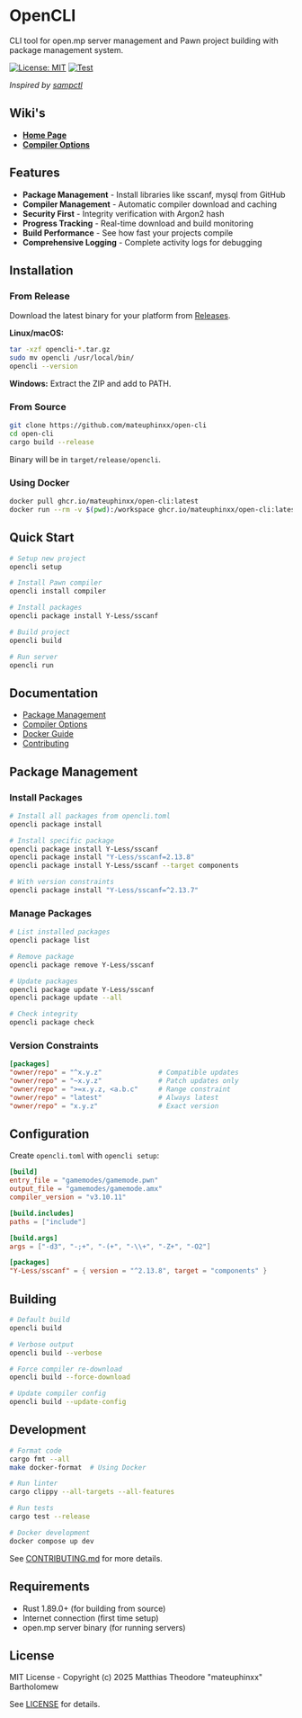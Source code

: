 # OpenCLI

CLI tool for open.mp server management and Pawn project building with package management system.

[![License: MIT](https://img.shields.io/badge/License-MIT-yellow.svg)](https://opensource.org/licenses/MIT)
[![Test](https://github.com/mateuphinxx/open-cli/actions/workflows/test.yml/badge.svg)](https://github.com/mateuphinxx/open-cli/actions/workflows/test.yml)

*Inspired by [sampctl](https://github.com/Southclaws/sampctl)*

## Wiki's
- [**Home Page**](https://github.com/mateuphinxx/open-cli/wiki)
- [**Compiler Options**](https://github.com/mateuphinxx/open-cli/wiki/Compiler-Options)

## Features

- **Package Management** - Install libraries like sscanf, mysql from GitHub
- **Compiler Management** - Automatic compiler download and caching
- **Security First** - Integrity verification with Argon2 hash  
- **Progress Tracking** - Real-time download and build monitoring
- **Build Performance** - See how fast your projects compile
- **Comprehensive Logging** - Complete activity logs for debugging

## Installation

### From Release

Download the latest binary for your platform from [Releases](https://github.com/mateuphinxx/open-cli/releases).

**Linux/macOS:**
```bash
tar -xzf opencli-*.tar.gz
sudo mv opencli /usr/local/bin/
opencli --version
```

**Windows:**
Extract the ZIP and add to PATH.

### From Source

```bash
git clone https://github.com/mateuphinxx/open-cli
cd open-cli
cargo build --release
```

Binary will be in `target/release/opencli`.

### Using Docker

```bash
docker pull ghcr.io/mateuphinxx/open-cli:latest
docker run --rm -v $(pwd):/workspace ghcr.io/mateuphinxx/open-cli:latest --help
```

## Quick Start

```bash
# Setup new project
opencli setup

# Install Pawn compiler
opencli install compiler

# Install packages
opencli package install Y-Less/sscanf

# Build project
opencli build

# Run server
opencli run
```

## Documentation

- [Package Management](https://github.com/mateuphinxx/open-cli/wiki)
- [Compiler Options](https://github.com/mateuphinxx/open-cli/wiki/Compiler-Options)
- [Docker Guide](docs/DOCKER.md)
- [Contributing](docs/CONTRIBUTING.md)

## Package Management

### Install Packages

```bash
# Install all packages from opencli.toml
opencli package install

# Install specific package
opencli package install Y-Less/sscanf
opencli package install "Y-Less/sscanf=2.13.8"
opencli package install Y-Less/sscanf --target components

# With version constraints
opencli package install "Y-Less/sscanf=^2.13.7"
```

### Manage Packages

```bash
# List installed packages
opencli package list

# Remove package
opencli package remove Y-Less/sscanf

# Update packages
opencli package update Y-Less/sscanf
opencli package update --all

# Check integrity
opencli package check
```

### Version Constraints

```toml
[packages]
"owner/repo" = "^x.y.z"              # Compatible updates
"owner/repo" = "~x.y.z"              # Patch updates only
"owner/repo" = ">=x.y.z, <a.b.c"     # Range constraint
"owner/repo" = "latest"              # Always latest
"owner/repo" = "x.y.z"               # Exact version
```

## Configuration

Create `opencli.toml` with `opencli setup`:

```toml
[build]
entry_file = "gamemodes/gamemode.pwn"
output_file = "gamemodes/gamemode.amx"
compiler_version = "v3.10.11"

[build.includes]
paths = ["include"]

[build.args]
args = ["-d3", "-;+", "-(+", "-\\+", "-Z+", "-O2"]

[packages]
"Y-Less/sscanf" = { version = "^2.13.8", target = "components" }
```

## Building

```bash
# Default build
opencli build

# Verbose output
opencli build --verbose

# Force compiler re-download
opencli build --force-download

# Update compiler config
opencli build --update-config
```

## Development

```bash
# Format code
cargo fmt --all
make docker-format  # Using Docker

# Run linter
cargo clippy --all-targets --all-features

# Run tests
cargo test --release

# Docker development
docker compose up dev
```

See [CONTRIBUTING.md](docs/CONTRIBUTING.md) for more details.

## Requirements

- Rust 1.89.0+ (for building from source)
- Internet connection (first time setup)
- open.mp server binary (for running servers)

## License

MIT License - Copyright (c) 2025 Matthias Theodore "mateuphinxx" Bartholomew

See [LICENSE](LICENSE) for details.
